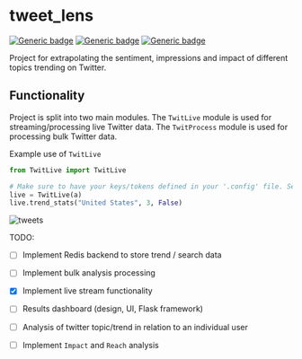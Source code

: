 # tweet_lens
[![Generic badge](https://img.shields.io/badge/Licence-MIT-blue.svg)](https://shields.io/)
[![Generic badge](https://img.shields.io/badge/Maintained-yes-green.svg)](https://shields.io/)
[![Generic badge](https://img.shields.io/badge/Python-3.10.6-yellow.svg)](https://shields.io/)

Project for extrapolating the sentiment, impressions and impact of different topics trending on Twitter.

## Functionality
Project is split into two main modules. The `TwitLive` module is used for streaming/processing live Twitter data. The `TwitProcess` module is used for processing bulk Twitter data.

Example use of `TwitLive`
```python
from TwitLive import TwitLive

# Make sure to have your keys/tokens defined in your '.config' file. See example file for details
live = TwitLive(a)
live.trend_stats("United States", 3, False)

```

![tweets](https://user-images.githubusercontent.com/38412172/197245058-916f99d9-5c0d-437d-80e3-158a8e3af039.png)


TODO:
  - [ ] Implement Redis backend to store trend / search data
  - [ ] Implement bulk analysis processing
  - [x] Implement live stream functionality
  - [ ] Results dashboard (design, UI, Flask framework)
  - [ ] Analysis of twitter topic/trend in relation to an individual user
  - [ ] Implement `Impact` and `Reach` analysis
  
  
